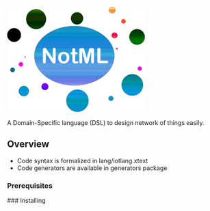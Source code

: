 ![NotML Logo](logo.png)

A Domain-Specific language (DSL) to design network of things easily.

## Overview

* Code syntax is formalized in lang/iotlang.xtext
* Code generators are available in generators package

### Prerequisites

### Installing
